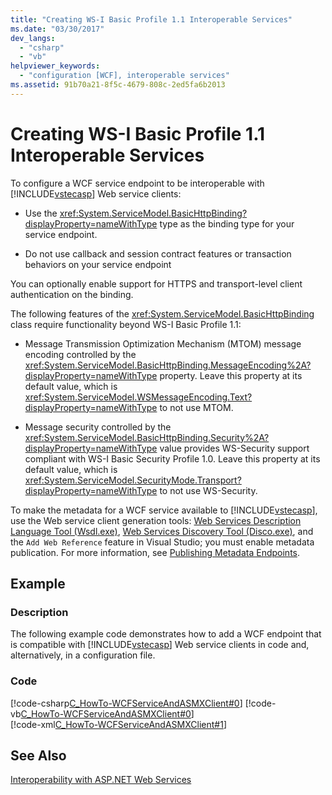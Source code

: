 ```yaml
---
title: "Creating WS-I Basic Profile 1.1 Interoperable Services"
ms.date: "03/30/2017"
dev_langs: 
  - "csharp"
  - "vb"
helpviewer_keywords: 
  - "configuration [WCF], interoperable services"
ms.assetid: 91b70a21-8f5c-4679-808c-2ed5fa6b2013
---
```

# Creating WS-I Basic Profile 1.1 Interoperable Services
To configure a WCF service endpoint to be interoperable with [!INCLUDE[vstecasp](../../../includes/vstecasp-md.md)] Web service clients:  
  
-   Use the <xref:System.ServiceModel.BasicHttpBinding?displayProperty=nameWithType> type as the binding type for your service endpoint.  
  
-   Do not use callback and session contract features or transaction behaviors on your service endpoint  
  
 You can optionally enable support for HTTPS and transport-level client authentication on the binding.  
  
 The following features of the <xref:System.ServiceModel.BasicHttpBinding> class require functionality beyond WS-I Basic Profile 1.1:  
  
-   Message Transmission Optimization Mechanism (MTOM) message encoding controlled by the <xref:System.ServiceModel.BasicHttpBinding.MessageEncoding%2A?displayProperty=nameWithType> property. Leave  this property at its default value, which is <xref:System.ServiceModel.WSMessageEncoding.Text?displayProperty=nameWithType> to not use MTOM.  
  
-   Message security controlled by the <xref:System.ServiceModel.BasicHttpBinding.Security%2A?displayProperty=nameWithType> value provides WS-Security support compliant with WS-I Basic Security Profile 1.0. Leave this property at its default value, which is <xref:System.ServiceModel.SecurityMode.Transport?displayProperty=nameWithType> to not use WS-Security.  
  
 To make the metadata for a WCF service available to [!INCLUDE[vstecasp](../../../includes/vstecasp-md.md)], use the Web service client generation tools: [Web Services Description Language Tool (Wsdl.exe)](https://docs.microsoft.com/previous-versions/dotnet/netframework-4.0/7h3ystb6%28v=vs.100%29), [Web Services Discovery Tool (Disco.exe)](https://docs.microsoft.com/previous-versions/dotnet/netframework-4.0/cy2a3ybs%28v=vs.100%29), and the `Add Web Reference` feature in Visual Studio; you must enable metadata publication. For more information, see [Publishing Metadata Endpoints](../../../docs/framework/wcf/publishing-metadata-endpoints.md).  
  
## Example  
  
### Description  
 The following example code demonstrates how to add a WCF endpoint that is compatible with [!INCLUDE[vstecasp](../../../includes/vstecasp-md.md)] Web service clients in code and, alternatively, in a configuration file.  
  
### Code  
 [!code-csharp[C_HowTo-WCFServiceAndASMXClient#0](../../../samples/snippets/csharp/VS_Snippets_CFX/c_howto-wcfserviceandasmxclient/cs/program.cs#0)]
 [!code-vb[C_HowTo-WCFServiceAndASMXClient#0](../../../samples/snippets/visualbasic/VS_Snippets_CFX/c_howto-wcfserviceandasmxclient/vb/program.vb#0)]  
 [!code-xml[C_HowTo-WCFServiceAndASMXClient#1](../../../samples/snippets/csharp/VS_Snippets_CFX/c_howto-wcfserviceandasmxclient/common/app.config#1)]  
  
## See Also  
 [Interoperability with ASP.NET Web Services](../../../docs/framework/wcf/feature-details/interop-with-aspnet-web-services.md)
